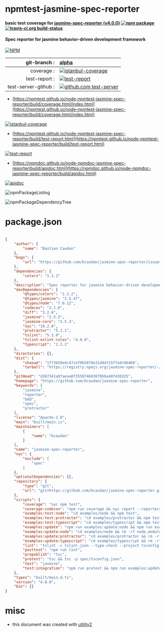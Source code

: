 # npmtest-jasmine-spec-reporter

#### basic test coverage for  [jasmine-spec-reporter (v4.0.0)](https://github.com/bcaudan/jasmine-spec-reporter)  [![npm package](https://img.shields.io/npm/v/npmtest-jasmine-spec-reporter.svg?style=flat-square)](https://www.npmjs.org/package/npmtest-jasmine-spec-reporter) [![travis-ci.org build-status](https://api.travis-ci.org/npmtest/node-npmtest-jasmine-spec-reporter.svg)](https://travis-ci.org/npmtest/node-npmtest-jasmine-spec-reporter)

#### Spec reporter for jasmine behavior-driven development framework

[![NPM](https://nodei.co/npm/jasmine-spec-reporter.png?downloads=true&downloadRank=true&stars=true)](https://www.npmjs.com/package/jasmine-spec-reporter)

| git-branch : | [alpha](https://github.com/npmtest/node-npmtest-jasmine-spec-reporter/tree/alpha)|
|--:|:--|
| coverage : | [![istanbul-coverage](https://npmtest.github.io/node-npmtest-jasmine-spec-reporter/build/coverage.badge.svg)](https://npmtest.github.io/node-npmtest-jasmine-spec-reporter/build/coverage.html/index.html)|
| test-report : | [![test-report](https://npmtest.github.io/node-npmtest-jasmine-spec-reporter/build/test-report.badge.svg)](https://npmtest.github.io/node-npmtest-jasmine-spec-reporter/build/test-report.html)|
| test-server-github : | [![github.com test-server](https://npmtest.github.io/node-npmtest-jasmine-spec-reporter/GitHub-Mark-32px.png)](https://npmtest.github.io/node-npmtest-jasmine-spec-reporter/build/app/index.html) | | build-artifacts : | [![build-artifacts](https://npmtest.github.io/node-npmtest-jasmine-spec-reporter/glyphicons_144_folder_open.png)](https://github.com/npmtest/node-npmtest-jasmine-spec-reporter/tree/gh-pages/build)|

- [https://npmtest.github.io/node-npmtest-jasmine-spec-reporter/build/coverage.html/index.html](https://npmtest.github.io/node-npmtest-jasmine-spec-reporter/build/coverage.html/index.html)

[![istanbul-coverage](https://npmtest.github.io/node-npmtest-jasmine-spec-reporter/build/screenCapture.buildCi.browser.%252Ftmp%252Fbuild%252Fcoverage.lib.html.png)](https://npmtest.github.io/node-npmtest-jasmine-spec-reporter/build/coverage.html/index.html)

- [https://npmtest.github.io/node-npmtest-jasmine-spec-reporter/build/test-report.html](https://npmtest.github.io/node-npmtest-jasmine-spec-reporter/build/test-report.html)

[![test-report](https://npmtest.github.io/node-npmtest-jasmine-spec-reporter/build/screenCapture.buildCi.browser.%252Ftmp%252Fbuild%252Ftest-report.html.png)](https://npmtest.github.io/node-npmtest-jasmine-spec-reporter/build/test-report.html)

- [https://npmdoc.github.io/node-npmdoc-jasmine-spec-reporter/build/apidoc.html](https://npmdoc.github.io/node-npmdoc-jasmine-spec-reporter/build/apidoc.html)

[![apidoc](https://npmdoc.github.io/node-npmdoc-jasmine-spec-reporter/build/screenCapture.buildCi.browser.%252Ftmp%252Fbuild%252Fapidoc.html.png)](https://npmdoc.github.io/node-npmdoc-jasmine-spec-reporter/build/apidoc.html)

![npmPackageListing](https://npmtest.github.io/node-npmtest-jasmine-spec-reporter/build/screenCapture.npmPackageListing.svg)

![npmPackageDependencyTree](https://npmtest.github.io/node-npmtest-jasmine-spec-reporter/build/screenCapture.npmPackageDependencyTree.svg)



# package.json

```json

{
    "author": {
        "name": "Bastien Caudan"
    },
    "bugs": {
        "url": "https://github.com/bcaudan/jasmine-spec-reporter/issues"
    },
    "dependencies": {
        "colors": "1.1.2"
    },
    "description": "Spec reporter for jasmine behavior-driven development framework",
    "devDependencies": {
        "@types/colors": "1.1.2",
        "@types/jasmine": "2.5.47",
        "@types/node": "7.0.12",
        "codecov": "2.1.0",
        "diff": "3.2.0",
        "jasmine": "2.5.3",
        "jasmine-core": "2.5.2",
        "nyc": "10.2.0",
        "protractor": "5.1.1",
        "tslint": "5.1.0",
        "tslint-eslint-rules": "4.0.0",
        "typescript": "2.2.2"
    },
    "directories": {},
    "dist": {
        "shasum": "1f73b59edc47cef0b58f8e31dd4715ffedc96466",
        "tarball": "https://registry.npmjs.org/jasmine-spec-reporter/-/jasmine-spec-reporter-4.0.0.tgz"
    },
    "gitHead": "d267341a9faeaa0f3550746836f0bba48f430325",
    "homepage": "https://github.com/bcaudan/jasmine-spec-reporter",
    "keywords": [
        "jasmine",
        "reporter",
        "bdd",
        "spec",
        "protractor"
    ],
    "license": "Apache-2.0",
    "main": "built/main.js",
    "maintainers": [
        {
            "name": "bcaudan"
        }
    ],
    "name": "jasmine-spec-reporter",
    "nyc": {
        "exclude": [
            "spec"
        ]
    },
    "optionalDependencies": {},
    "repository": {
        "type": "git",
        "url": "git+https://github.com/bcaudan/jasmine-spec-reporter.git"
    },
    "scripts": {
        "coverage": "nyc npm test",
        "coverage:codecov": "npm run coverage && nyc report --reporter=json && codecov -f coverage/*.json",
        "examples:test:node": "cd examples/node && npm test",
        "examples:test:protractor": "cd examples/protractor && npm test",
        "examples:test:typescript": "cd examples/typescript && npm test",
        "examples:update": "npm run examples:update:node && npm run examples:update:protractor && npm run examples:update:typescript",
        "examples:update:node": "cd examples/node && rm -rf node_modules && npm install",
        "examples:update:protractor": "cd examples/protractor && rm -rf node_modules && npm install",
        "examples:update:typescript": "cd examples/typescript && rm -rf node_modules && npm install",
        "lint": "tslint -c tslint.json --type-check --project tsconfig.json && tslint -c tslint.json --type-check --project spec/tsconfig.json",
        "posttest": "npm run lint",
        "prepublish": "tsc",
        "pretest": "tsc && tsc -p spec/tsconfig.json",
        "test": "jasmine",
        "test:integration": "npm run pretest && npm run examples:update && jasmine JASMINE_CONFIG_PATH=spec/support/jasmine-integration.json"
    },
    "types": "built/main.d.ts",
    "version": "4.0.0",
    "bin": {}
}
```



# misc
- this document was created with [utility2](https://github.com/kaizhu256/node-utility2)
